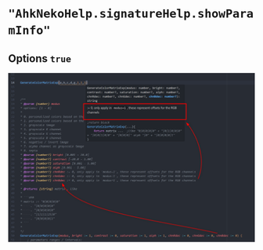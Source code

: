 # `"AhkNekoHelp.signatureHelp.showParamInfo"`

## Options `true`

![img](../img/AhkNekoHelp.signatureHelp.showParamInfo.true.png)
